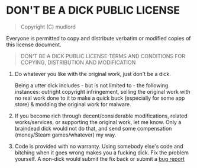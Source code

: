 # DON'T BE A DICK PUBLIC LICENSE

> Copyright (C) mudlord
 
 Everyone is permitted to copy and distribute verbatim or modified
 copies of this license document.

> DON'T BE A DICK PUBLIC LICENSE
> TERMS AND CONDITIONS FOR COPYING, DISTRIBUTION AND MODIFICATION

 1. Do whatever you like with the original work, just don't be a dick.

     Being a utter dick includes - but is not limited to - the following instances: outright copyright infringement, selling the original      work with no real work done to it to make a quick buck (especially for some app store) & modding the original work for malware.

 2. If you become rich through decent/considerable modifications, related works/services, or supporting the original work,
 let me know. Only a braindead dick would not do that, and send some compensation (money/Steam games/whatever) my way.
 
 3. Code is provided with no warranty. Using somebody else's code and bitching when it goes wrong makes 
 you a fucking dick. Fix the problem yourself. A non-dick would submit the fix back or submit a [bug report](https://www.chiark.greenend.org.uk/~sgtatham/bugs.html)
